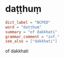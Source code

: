 # daṭṭhuṃ

``` toml
dict_label = "NCPED"
word = "daṭṭhuṃ"
summary = "of dakkhati"
grammar_comment = "inf."
see_also = ["dakkhati"]
```

of dakkhati

